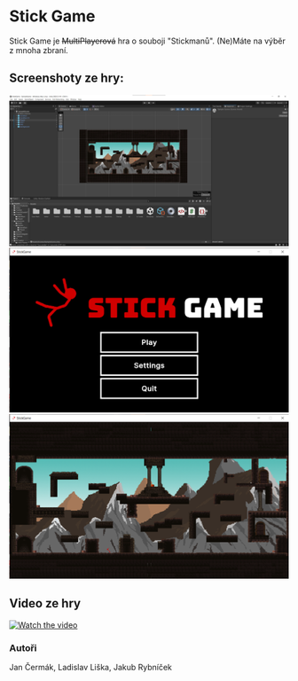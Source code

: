 # Stick Game

Stick Game je ~~MultiPlayerová~~ hra o souboji "Stickmanů". (Ne)Máte na výběr z mnoha zbraní.

## Screenshoty ze hry:
![Screenshot Unity Editoru](Editor.png)
![Screenshot Menu](MainMenu.png)
![Screenshot ve hře](InGame.png)
## Video ze hry
[![Watch the video](https://img.youtube.com/vi/bP5XG1JxTZI/hqdefault.jpg)](https://youtu.be/bP5XG1JxTZI)
### Autoři
Jan Čermák, Ladislav Liška, Jakub Rybníček 
